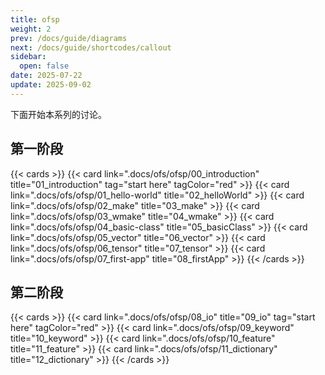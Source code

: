 ```yaml
---
title: ofsp
weight: 2
prev: /docs/guide/diagrams
next: /docs/guide/shortcodes/callout
sidebar:
  open: false
date: 2025-07-22
update: 2025-09-02
---
```


下面开始本系列的讨论。

## 第一阶段

{{< cards >}}
  {{< card link=".docs/ofs/ofsp/00_introduction" title="01_introduction" tag="start here" tagColor="red" >}}
  {{< card link=".docs/ofs/ofsp/01_hello-world" title="02_helloWorld" >}}
  {{< card link=".docs/ofs/ofsp/02_make" title="03_make" >}}
  {{< card link=".docs/ofs/ofsp/03_wmake" title="04_wmake" >}}
  {{< card link=".docs/ofs/ofsp/04_basic-class" title="05_basicClass" >}}
  {{< card link=".docs/ofs/ofsp/05_vector" title="06_vector" >}}
  {{< card link=".docs/ofs/ofsp/06_tensor" title="07_tensor" >}}
  {{< card link=".docs/ofs/ofsp/07_first-app" title="08_firstApp" >}}
{{< /cards >}}

## 第二阶段

{{< cards >}}
  {{< card link=".docs/ofs/ofsp/08_io" title="09_io" tag="start here" tagColor="red" >}}
  {{< card link=".docs/ofs/ofsp/09_keyword" title="10_keyword" >}}
  {{< card link=".docs/ofs/ofsp/10_feature" title="11_feature" >}}
  {{< card link=".docs/ofs/ofsp/11_dictionary" title="12_dictionary" >}}
{{< /cards >}}
